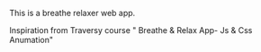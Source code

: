 This is a breathe relaxer web app.

Inspiration from Traversy course " Breathe & Relax App- Js & Css Anumation" 
